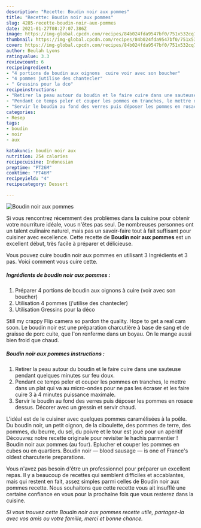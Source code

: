 ```yaml
---
description: "Recette: Boudin noir aux pommes"
title: "Recette: Boudin noir aux pommes"
slug: 4285-recette-boudin-noir-aux-pommes
date: 2021-01-27T08:27:07.386Z
image: https://img-global.cpcdn.com/recipes/84b024fda9547bf0/751x532cq70/boudin-noir-aux-pommes-photo-principale-de-la-recette.jpg
thumbnail: https://img-global.cpcdn.com/recipes/84b024fda9547bf0/751x532cq70/boudin-noir-aux-pommes-photo-principale-de-la-recette.jpg
cover: https://img-global.cpcdn.com/recipes/84b024fda9547bf0/751x532cq70/boudin-noir-aux-pommes-photo-principale-de-la-recette.jpg
author: Beulah Lyons
ratingvalue: 3.3
reviewcount: 6
recipeingredient:
- "4 portions de boudin aux oignons  cuire voir avec son boucher"
- "4 pommes jutilise des chantecler"
- " Gressins pour la dco"
recipeinstructions:
- "Retirer la peau autour du boudin et le faire cuire dans une sauteuse pendant quelques minutes sur feu doux."
- "Pendant ce temps peler et couper les pommes en tranches, le mettre dans un plat qui va au micro-ondes pour ne pas les écraser et les faire cuire 3 à 4 minutes puissance maximale."
- "Servir le boudin au fond des verres puis déposer les pommes en rosace dessus. Décorer avec un gressin et servir chaud."
categories:
- Resep
tags:
- boudin
- noir
- aux

katakunci: boudin noir aux 
nutrition: 254 calories
recipecuisine: Indonesian
preptime: "PT26M"
cooktime: "PT46M"
recipeyield: "4"
recipecategory: Dessert

---
```



![Boudin noir aux pommes](https://img-global.cpcdn.com/recipes/84b024fda9547bf0/751x532cq70/boudin-noir-aux-pommes-photo-principale-de-la-recette.jpg)

Si vous rencontrez récemment des problèmes dans la cuisine pour obtenir votre nourriture idéale, vous n'êtes pas seul. De nombreuses personnes ont un talent culinaire naturel, mais pas un savoir-faire tout à fait suffisant pour cuisiner avec excellence. Cette recette de <strong> Boudin noir aux pommes </strong> est un excellent début, très facile à préparer et délicieuse.

<!--inarticleads1-->

Vous pouvez cuire boudin noir aux pommes en utilisant 3 Ingrédients et 3 pas. Voici comment vous cuire cette.

##### Ingrédients de boudin noir aux pommes :

1. Préparer 4 portions de boudin aux oignons à cuire (voir avec son boucher)
1. Utilisation 4 pommes (j&#39;utilise des chantecler)
1. Utilisation  Gressins pour la déco


Still my crappy Flip camera so pardon the quality. Hope to get a real cam soon. Le boudin noir est une préparation charcutière à base de sang et de graisse de porc cuite, que l&#39;on renferme dans un boyau. On le mange aussi bien froid que chaud. 

<!--inarticleads2-->

##### Boudin noir aux pommes instructions :

1. Retirer la peau autour du boudin et le faire cuire dans une sauteuse pendant quelques minutes sur feu doux.
1. Pendant ce temps peler et couper les pommes en tranches, le mettre dans un plat qui va au micro-ondes pour ne pas les écraser et les faire cuire 3 à 4 minutes puissance maximale.
1. Servir le boudin au fond des verres puis déposer les pommes en rosace dessus. Décorer avec un gressin et servir chaud.


L&#39;idéal est de le cuisiner avec quelques pommes caramélisées à la poêle. Du boudin noir, un petit oignon, de la ciboulette, des pommes de terre, des pommes, du beurre, du sel, du poivre et le tour est joué pour un apéritif Découvrez notre recette originale pour revisiter le hachis parmentier ! Boudin noir aux pommes (au four). Eplucher et couper les pommes en cubes ou en quartiers. Boudin noir — blood sausage — is one of France&#39;s oldest charcuterie preparations. 

<!--inarticleads1-->

<p>
Vous n'avez pas besoin d'être un professionnel pour préparer un excellent repas. Il y a beaucoup de recettes qui semblent difficiles et accablantes, mais qui restent en fait, assez simples parmi celles de Boudin noir aux pommes recette. Nous souhaitons que cette recette vous ait insufflé une certaine confiance en vous pour la prochaine fois que vous resterez dans la cuisine.
</p>

<p>
<i>Si vous trouvez cette Boudin noir aux pommes recette utile, partagez-la avec vos amis ou votre famille, merci et bonne chance.</i>
</p>
